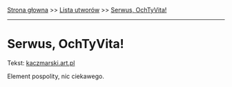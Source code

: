 [Strona głowna](../index.md) >> [Lista utworów](../list.md) >> [Serwus, OchTyVita!](545.md)

---

# Serwus, OchTyVita!

Tekst: [kaczmarski.art.pl](https://www.kaczmarski.art.pl/tworczosc/wiersze/serwus-ochtyvita/)

Element pospolity, nic ciekawego.